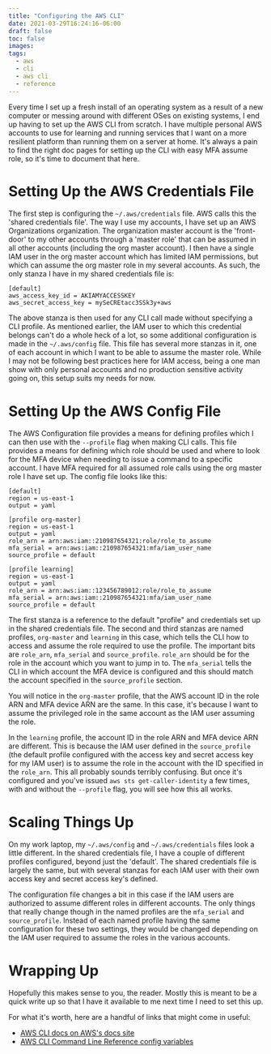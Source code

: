 ```yaml
---
title: "Configuring the AWS CLI"
date: 2021-03-29T16:24:16-06:00
draft: false
toc: false
images:
tags:
  - aws
  - cli
  - aws cli
  - reference
---
```


Every time I set up a fresh install of an operating system as a result of a new computer or messing around with different OSes on existing systems, I end up having to set up the AWS CLI from scratch. I have multiple personal AWS accounts to use for learning and running services that I want on a more resilient platform than running them on a server at home. It's always a pain to find the right doc pages for setting up the CLI with easy MFA assume role, so it's time to document that here.

# Setting Up the AWS Credentials File
The first step is configuring the `~/.aws/credentials` file. AWS calls this the 'shared credentials file'. The way I use my accounts, I have set up an AWS Organizations organization. The organization master account is the 'front-door' to my other accounts through a 'master role' that can be assumed in all other accounts (including the org master account). I then have a single IAM user in the org master account which has limited IAM permissions, but which can assume the org master role in my several accounts. As such, the only stanza I have in my shared credentials file is:

    [default]
    aws_access_key_id = AKIAMYACCESSKEY
    aws_secret_access_key = mySeCREtacc3SSk3y+aws

The above stanza is then used for any CLI call made without specifying a CLI profile. As mentioned earlier, the IAM user to which this credential belongs can't do a whole heck of a lot, so some additional configuration is made in the `~/.aws/config` file. This file has several more stanzas in it, one of each account in which I want to be able to assume the master role. While I may not be following best practices here for IAM access, being a one man show with only personal accounts and no production sensitive activity going on, this setup suits my needs for now.

# Setting Up the AWS Config File
The AWS Configuration file provides a means for defining profiles which I can then use with the `--profile` flag when making CLI calls. This file provides a means for defining which role should be used and where to look for the MFA device when needing to issue a command to a specific account. I have MFA required for all assumed role calls using the org master role I have set up. The config file looks like this:

    [default]
    region = us-east-1
    output = yaml

    [profile org-master]
    region = us-east-1
    output = yaml
    role_arn = arn:aws:iam::210987654321:role/role_to_assume
    mfa_serial = arn:aws:iam::210987654321:mfa/iam_user_name
    source_profile = default

    [profile learning]
    region = us-east-1
    output = yaml
    role_arn = arn:aws:iam::123456789012:role/role_to_assume
    mfa_serial = arn:aws:iam::210987654321:mfa/iam_user_name
    source_profile = default

The first stanza is a reference to the default "profile" and credentials set up in the shared credentials file. The second and third stanzas are named profiles, `org-master` and `learning` in this case, which tells the CLI how to access and assume the role required to use the profile. The important bits are `role_arn`, `mfa_serial` and `source_profile`. `role_arn` should be for the role in the account which you want to jump in to. The `mfa_serial` tells the CLI in which account the MFA device is configured and this should match the account specified in the `source_profile` section.

You will notice in the `org-master` profile, that the AWS account ID in the role ARN and MFA device ARN are the same. In this case, it's because I want to assume the privileged role in the same account as the IAM user assuming the role.

In the `learning` profile, the account ID in the role ARN and MFA device ARN are different. This is because the IAM user defined in the `source_profile` (the default profile configured with the access key and secret access key for my IAM user) is to assume the role in the account with the ID specified in the `role_arn`. This all probably sounds terribly confusing. But once it's configured and you've issued `aws sts get-caller-identity` a few times, with and without the `--profile` flag, you will see how this all works.

# Scaling Things Up
On my work laptop, my `~/.aws/config` and `~/.aws/credentials` files look a little different. In the shared credentials file, I have a couple of different profiles configured, beyond just the 'default'. The shared credentials file is largely the same, but with several stanzas for each IAM user with their own access key and secret access key's defined.

The configuration file changes a bit in this case if the IAM users are authorized to assume different roles in different accounts. The only things that really change though in the named profiles are the `mfa_serial` and `source_profile`. Instead of each named profile having the same configuration for these two settings, they would be changed depending on the IAM user required to assume the roles in the various accounts.

# Wrapping Up
Hopefully this makes sense to you, the reader. Mostly this is meant to be a quick write up so that I have it available to me next time I need to set this up.

For what it's worth, here are a handful of links that might come in useful:

- [AWS CLI docs on AWS's docs site](https://docs.aws.amazon.com/cli/latest/userguide/cli-chap-configure.html)
- [AWS CLI Command Line Reference config variables](https://awscli.amazonaws.com/v2/documentation/api/latest/topic/config-vars.html)